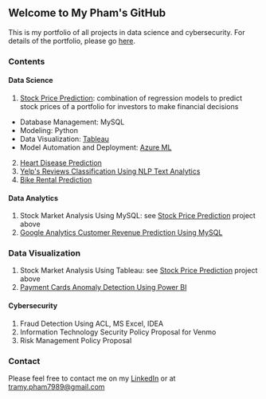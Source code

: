 ## Welcome to My Pham's GitHub

This is my portfolio of all projects in data science and cybersecurity. For details of the portfolio, please go [here](https://github.com/mypham14/portfolio/).

### Contents
#### Data Science
1. [Stock Price Prediction](https://github.com/mypham14/stock-price-prediction): combination of regression models to predict stock prices of a portfolio for investors to make financial decisions
- Database Management: MySQL
- Modeling: Python
- Data Visualization: [Tableau](https://tabsoft.co/2DxdiBV) 
- Model Automation and Deployment: [Azure ML](https://bit.ly/3ksg24c)
2. [Heart Disease Prediction](https://github.com/mypham14/heart-disease-prediction)
3. [Yelp's Reviews Classification Using NLP Text Analytics](https://github.com/mypham14/yelp-review-nlp)
4. [Bike Rental Prediction](https://github.com/mypham14/bike-rental-prediction)

#### Data Analytics
1. Stock Market Analysis Using MySQL: see [Stock Price Prediction](https://github.com/mypham14/stock-price-prediction) project above
2. [Google Analytics Customer Revenue Prediction Using MySQL](https://github.com/mypham14/customer-revenue-prediction-mysql)

### Data Visualization
1. Stock Market Analysis Using Tableau: see [Stock Price Prediction](https://github.com/mypham14/stock-price-prediction) project above
2. [Payment Cards Anomaly Detection Using Power BI](https://github.com/mypham14/pcard-anomaly-detection)

#### Cybersecurity
1. Fraud Detection Using ACL, MS Excel, IDEA
2. Information Technology Security Policy Proposal for Venmo
3. Risk Management Policy Proposal  

### Contact
Please feel free to contact me on my [LinkedIn](https://www.linkedin.com/in/mytrapham/) or at tramy.pham7989@gmail.com

